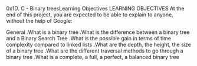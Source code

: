 0x1D. C - Binary treesLearning Objectives
LEARNING OBJECTIVES
At the end of this project, you are expected to be able to explain to anyone, without the help of Google:

General
.What is a binary tree
.What is the difference between a binary tree and a Binary Search Tree
.What is the possible gain in terms of time complexity compared to linked lists
.What are the depth, the height, the size of a binary tree
.What are the different traversal methods to go through a binary tree
.What is a complete, a full, a perfect, a balanced binary tree
